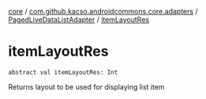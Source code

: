 [core](../../index.md) / [com.github.kacso.androidcommons.core.adapters](../index.md) / [PagedLiveDataListAdapter](index.md) / [itemLayoutRes](.)

# itemLayoutRes

`abstract val itemLayoutRes: Int`

Returns layout to be used for displaying list item

